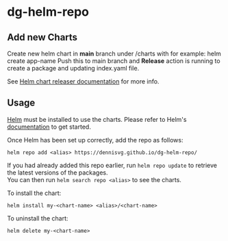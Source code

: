 # dg-helm-repo
## Add new Charts
Create new helm chart in **main** branch under /charts with for example:
    helm create app-name
Push this to main branch and **Release** action is running to create a package and updating index.yaml file.

See [Helm chart releaser documentation](https://helm.sh/docs/howto/chart_releaser_action/) for more info.

## Usage

[Helm](https://helm.sh) must be installed to use the charts.  Please refer to
Helm's [documentation](https://helm.sh/docs) to get started.

Once Helm has been set up correctly, add the repo as follows:

    helm repo add <alias> https://dennisvg.github.io/dg-helm-repo/

If you had already added this repo earlier, run `helm repo update` to retrieve
the latest versions of the packages.  
You can then run `helm search repo <alias>` to see the charts.

To install the <chart-name> chart:

    helm install my-<chart-name> <alias>/<chart-name>

To uninstall the chart:

    helm delete my-<chart-name>
